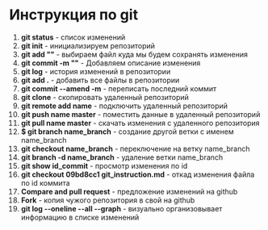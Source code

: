 # Инструкция по git
1. **git status** - список изменений
2. **git init** - инициализируем репозиторий
3. **git add ""** - выбираем файл куда мы будем сохранять изменения
4. **git commit -m ""** - Добавляем описание изменения
5. **git log** - история изменений в репозитории
6. **git add .** - добавить все файлы в репозитории
7. **git commit --amend -m** - переписать последний коммит
8. **git clone** - скопировать удаленный репозиторий
9. **git remote add name** - подключить удаленный репозиторий
10. **git push name master** - поместить данные в удаленный репозиторий
11. **git pull name master** - скачать изменения с удаленного репозитория
12. **$ git branch name_branch** - создание другой ветки с именем name_branch
13. **git checkout name_branch** - переключение на ветку name_branch
14. **git branch -d name_branch** - удаление ветки name_branch
15. **git show id_commit** - просмотр изменения по id
16. **git checkout 09bd8cc1 git_instruction.md** - откад изменения файла по id коммита
17. **Compare and pull request** - предложение изменений на github
18. **Fork** - копия чужого репозитория в свой на github
19. **git log --oneline --all --graph** - визуально организовывает информацию в списке изменений